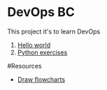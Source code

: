 # DevOps BC

This project it's to learn DevOps

1. [Hello world](hello-world.py)
2. [Python exercises](python)

#Resources

- [Draw flowcharts](http://draw.io)
